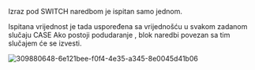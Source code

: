 Izraz pod SWITCH naredbom je ispitan samo jednom.

Ispitana vrijednost je tada uspoređena sa vrijednošću u svakom zadanom slučaju CASE
Ako postoji podudaranje , blok naredbi povezan sa tim slučajem će se izvesti.



![309880648-6e121bee-f0f4-4e35-a345-8e0045d41b06](https://github.com/xkarlo64/Project-Switch/assets/162183107/541d456a-527b-4b48-9f08-5b3a0bc05bff)
